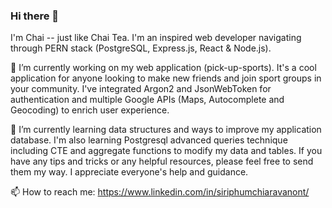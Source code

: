 ### Hi there 👋

I'm Chai -- just like Chai Tea. I'm an inspired web developer navigating through PERN stack (PostgreSQL, Express.js, React & Node.js).

🔭 I’m currently working on my web application (pick-up-sports). It's a cool application for anyone looking to make new friends and join sport groups in your community. I've integrated Argon2 and JsonWebToken for authentication and multiple Google APIs (Maps, Autocomplete and Geocoding) to enrich user experience.

🌱 I’m currently learning data structures and ways to improve my application database. I'm also learning Postgresql advanced queries technique including CTE and aggregate functions to modify my data and tables. If you have any tips and tricks or any helpful resources, please feel free to send them my way. I appreciate everyone's help and guidance.

📫 How to reach me: https://www.linkedin.com/in/siriphumchiaravanont/
<!--
**S-Chiaravanont/S-Chiaravanont** is a ✨ _special_ ✨ repository because its `README.md` (this file) appears on your GitHub profile.

Here are some ideas to get you started:

- 🔭 I’m currently working on ...
- 🌱 I’m currently learning ...
- 👯 I’m looking to collaborate on ...
- 🤔 I’m looking for help with ...
- 💬 Ask me about ...
- 📫 How to reach me: ...
- 😄 Pronouns: ...
- ⚡ Fun fact: ...
-->
